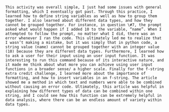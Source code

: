	This activity was overall simple, I just had some issues with general formatting, which I eventually got past. Through this practice, I learned how to define string variables as well as how to group them together. I also learned about different data types, and how they cannot be grouped together. For instance, in question \#7, the prompt asked what would happen if I added 10 to the variable, “name”. When I attempted to follow the prompt, no matter what I did, there was an error whenever I ran the code. This ultimately led me to realize that I wasn’t making a mistake, but it was simply that in python code, a string value (name) cannot be grouped together with an integer value (10) because they are different data types. Furthermore, I learned how to ask a user for their input using an user input function. It was interesting to run this command because of its interactive nature, and it made me think about what more you can achieve using user input functions in a broader sense/ a higher scale. Finally for the f-string extra credit challenge, I learned more about the importance of formatting, and how to insert variables in an f-string. The article showed me a method in which text and numbers were able to be combined without causing an error code. Ultimately, this article was helpful in explaining how different types of data can be combined within one string, and I could see how this function can be extremely helpful in data analysis, where there can be an endless amount of variety within data types.